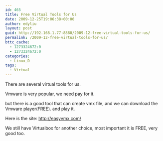 ```yaml
---
id: 465
title: Free Virtual Tools for Us
date: 2009-12-25T19:06:38+00:00
author: edyliu
layout: post
guid: http://192.168.1.77:8880/2009-12-free-virtual-tools-for-us/
permalink: /2009-12-free-virtual-tools-for-us/
bttc_cache:
  - 1273324672:0
  - 1273324672:0
categories:
  - Linux_D
tags:
  - Virtual
---
```

There are several virtual tools for us.
  
Vmware is very popular, we need pay for it.
  
but there is a good tool that can create vmx file, and we can download the Vmware player(FREE). and play it.
  
Here is the site: http://easyvmx.com/
  
We still have Virtualbox for another choice, most important it is FREE, very good too.